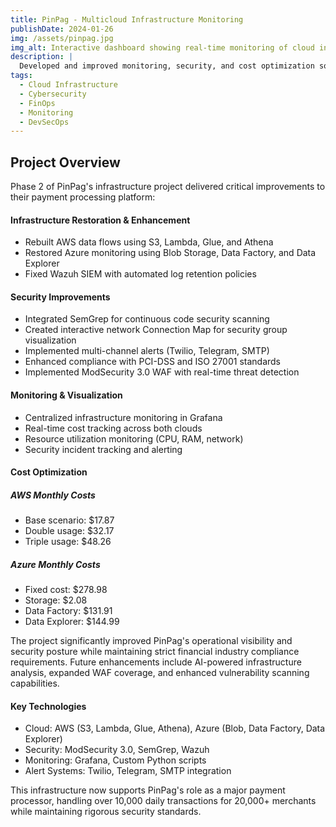 ```yaml
---
title: PinPag - Multicloud Infrastructure Monitoring
publishDate: 2024-01-26
img: /assets/pinpag.jpg
img_alt: Interactive dashboard showing real-time monitoring of cloud infrastructure and security metrics
description: |
  Developed and improved monitoring, security, and cost optimization solutions for PinPag's payment processing infrastructure across AWS and Azure clouds.
tags:
  - Cloud Infrastructure
  - Cybersecurity
  - FinOps
  - Monitoring
  - DevSecOps
---
```


## Project Overview

Phase 2 of PinPag's infrastructure project delivered critical improvements to their payment processing platform:

#### Infrastructure Restoration & Enhancement

- Rebuilt AWS data flows using S3, Lambda, Glue, and Athena
- Restored Azure monitoring using Blob Storage, Data Factory, and Data Explorer
- Fixed Wazuh SIEM with automated log retention policies

#### Security Improvements

- Integrated SemGrep for continuous code security scanning
- Created interactive network Connection Map for security group visualization
- Implemented multi-channel alerts (Twilio, Telegram, SMTP)
- Enhanced compliance with PCI-DSS and ISO 27001 standards
- Implemented ModSecurity 3.0 WAF with real-time threat detection

#### Monitoring & Visualization

- Centralized infrastructure monitoring in Grafana
- Real-time cost tracking across both clouds
- Resource utilization monitoring (CPU, RAM, network)
- Security incident tracking and alerting

#### Cost Optimization

##### AWS Monthly Costs

- Base scenario: $17.87
- Double usage: $32.17
- Triple usage: $48.26

##### Azure Monthly Costs

- Fixed cost: $278.98
- Storage: $2.08
- Data Factory: $131.91
- Data Explorer: $144.99

The project significantly improved PinPag's operational visibility and security posture while maintaining strict financial industry compliance requirements. Future enhancements include AI-powered infrastructure analysis, expanded WAF coverage, and enhanced vulnerability scanning capabilities.

#### Key Technologies

- Cloud: AWS (S3, Lambda, Glue, Athena), Azure (Blob, Data Factory, Data Explorer)
- Security: ModSecurity 3.0, SemGrep, Wazuh
- Monitoring: Grafana, Custom Python scripts
- Alert Systems: Twilio, Telegram, SMTP integration

This infrastructure now supports PinPag's role as a major payment processor, handling over 10,000 daily transactions for 20,000+ merchants while maintaining rigorous security standards.
